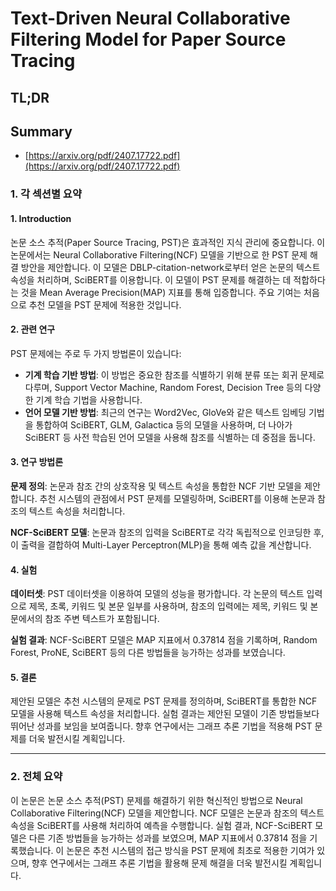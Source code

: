 # Text-Driven Neural Collaborative Filtering Model for Paper Source Tracing
## TL;DR
## Summary
- [https://arxiv.org/pdf/2407.17722.pdf](https://arxiv.org/pdf/2407.17722.pdf)

### 1. 각 섹션별 요약

#### 1. Introduction
논문 소스 추적(Paper Source Tracing, PST)은 효과적인 지식 관리에 중요합니다. 이 논문에서는 Neural Collaborative Filtering(NCF) 모델을 기반으로 한 PST 문제 해결 방안을 제안합니다. 이 모델은 DBLP-citation-network로부터 얻은 논문의 텍스트 속성을 처리하며, SciBERT를 이용합니다. 이 모델이 PST 문제를 해결하는 데 적합하다는 것을 Mean Average Precision(MAP) 지표를 통해 입증합니다. 주요 기여는 처음으로 추천 모델을 PST 문제에 적용한 것입니다.

#### 2. 관련 연구
PST 문제에는 주로 두 가지 방법론이 있습니다:
- **기계 학습 기반 방법**: 이 방법은 중요한 참조를 식별하기 위해 분류 또는 회귀 문제로 다루며, Support Vector Machine, Random Forest, Decision Tree 등의 다양한 기계 학습 기법을 사용합니다.
- **언어 모델 기반 방법**: 최근의 연구는 Word2Vec, GloVe와 같은 텍스트 임베딩 기법을 통합하여 SciBERT, GLM, Galactica 등의 모델을 사용하며, 더 나아가 SciBERT 등 사전 학습된 언어 모델을 사용해 참조를 식별하는 데 중점을 둡니다.

#### 3. 연구 방법론
**문제 정의**: 논문과 참조 간의 상호작용 및 텍스트 속성을 통합한 NCF 기반 모델을 제안합니다. 추천 시스템의 관점에서 PST 문제를 모델링하며, SciBERT를 이용해 논문과 참조의 텍스트 속성을 처리합니다.

**NCF-SciBERT 모델**: 논문과 참조의 입력을 SciBERT로 각각 독립적으로 인코딩한 후, 이 출력을 결합하여 Multi-Layer Perceptron(MLP)을 통해 예측 값을 계산합니다.

#### 4. 실험
**데이터셋**: PST 데이터셋을 이용하여 모델의 성능을 평가합니다. 각 논문의 텍스트 입력으로 제목, 초록, 키워드 및 본문 일부를 사용하며, 참조의 입력에는 제목, 키워드 및 본문에서의 참조 주변 텍스트가 포함됩니다.

**실험 결과**: NCF-SciBERT 모델은 MAP 지표에서 0.37814 점을 기록하며, Random Forest, ProNE, SciBERT 등의 다른 방법들을 능가하는 성과를 보였습니다.

#### 5. 결론
제안된 모델은 추천 시스템의 문제로 PST 문제를 정의하며, SciBERT를 통합한 NCF 모델을 사용해 텍스트 속성을 처리합니다. 실험 결과는 제안된 모델이 기존 방법들보다 뛰어난 성과를 보임을 보여줍니다. 향후 연구에서는 그래프 추론 기법을 적용해 PST 문제를 더욱 발전시킬 계획입니다.

---

### 2. 전체 요약

이 논문은 논문 소스 추적(PST) 문제를 해결하기 위한 혁신적인 방법으로 Neural Collaborative Filtering(NCF) 모델을 제안합니다. NCF 모델은 논문과 참조의 텍스트 속성을 SciBERT를 사용해 처리하여 예측을 수행합니다. 실험 결과, NCF-SciBERT 모델은 다른 기존 방법들을 능가하는 성과를 보였으며, MAP 지표에서 0.37814 점을 기록했습니다. 이 논문은 추천 시스템의 접근 방식을 PST 문제에 최초로 적용한 기여가 있으며, 향후 연구에서는 그래프 추론 기법을 활용해 문제 해결을 더욱 발전시킬 계획입니다.
